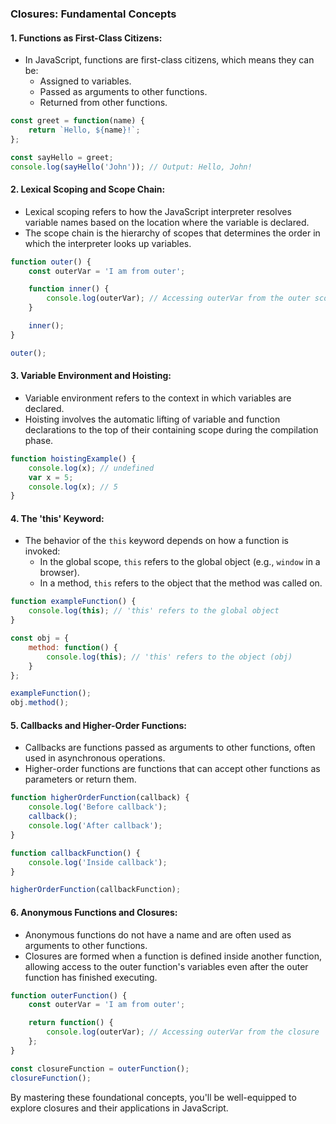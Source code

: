### Closures: Fundamental Concepts

#### 1\. Functions as First-Class Citizens:

-   In JavaScript, functions are first-class citizens, which means they can be:
    -   Assigned to variables.
    -   Passed as arguments to other functions.
    -   Returned from other functions.



```javascript
const greet = function(name) {
    return `Hello, ${name}!`;
};

const sayHello = greet;
console.log(sayHello('John')); // Output: Hello, John!
```

#### 2\. Lexical Scoping and Scope Chain:

-   Lexical scoping refers to how the JavaScript interpreter resolves variable names based on the location where the variable is declared.
-   The scope chain is the hierarchy of scopes that determines the order in which the interpreter looks up variables.



```javascript
function outer() {
    const outerVar = 'I am from outer';

    function inner() {
        console.log(outerVar); // Accessing outerVar from the outer scope
    }

    inner();
}

outer();
```

#### 3\. Variable Environment and Hoisting:

-   Variable environment refers to the context in which variables are declared.
-   Hoisting involves the automatic lifting of variable and function declarations to the top of their containing scope during the compilation phase.



```javascript
function hoistingExample() {
    console.log(x); // undefined
    var x = 5;
    console.log(x); // 5
}
```

#### 4\. The 'this' Keyword:

-   The behavior of the `this` keyword depends on how a function is invoked:
    -   In the global scope, `this` refers to the global object (e.g., `window` in a browser).
    -   In a method, `this` refers to the object that the method was called on.



```javascript
function exampleFunction() {
    console.log(this); // 'this' refers to the global object
}

const obj = {
    method: function() {
        console.log(this); // 'this' refers to the object (obj)
    }
};

exampleFunction();
obj.method();
```

#### 5\. Callbacks and Higher-Order Functions:

-   Callbacks are functions passed as arguments to other functions, often used in asynchronous operations.
-   Higher-order functions are functions that can accept other functions as parameters or return them.



```javascript
function higherOrderFunction(callback) {
    console.log('Before callback');
    callback();
    console.log('After callback');
}

function callbackFunction() {
    console.log('Inside callback');
}

higherOrderFunction(callbackFunction);
```

#### 6\. Anonymous Functions and Closures:

-   Anonymous functions do not have a name and are often used as arguments to other functions.
-   Closures are formed when a function is defined inside another function, allowing access to the outer function's variables even after the outer function has finished executing.



```javascript
function outerFunction() {
    const outerVar = 'I am from outer';

    return function() {
        console.log(outerVar); // Accessing outerVar from the closure
    };
}

const closureFunction = outerFunction();
closureFunction();
```

By mastering these foundational concepts, you'll be well-equipped to explore closures and their applications in JavaScript.